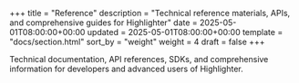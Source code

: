 +++
title = "Reference"
description = "Technical reference materials, APIs, and comprehensive guides for Highlighter"
date = 2025-05-01T08:00:00+00:00
updated = 2025-05-01T08:00:00+00:00
template = "docs/section.html"
sort_by = "weight"
weight = 4
draft = false
+++

Technical documentation, API references, SDKs, and comprehensive information for developers and advanced users of Highlighter.